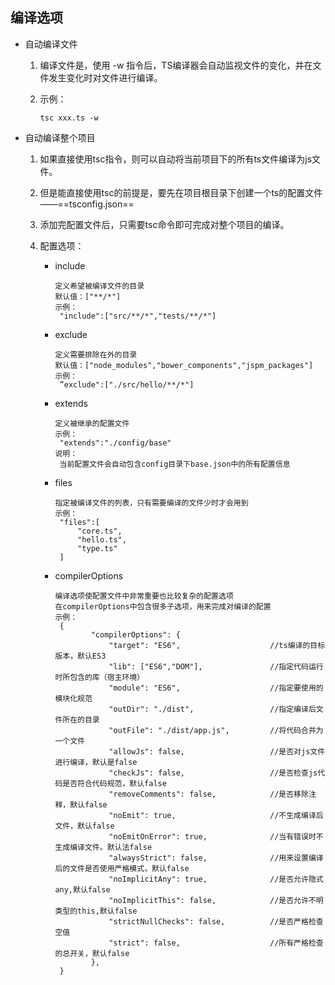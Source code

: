 ## 编译选项

- 自动编译文件

  1. 编译文件是，使用 -w 指令后，TS编译器会自动监视文件的变化，并在文件发生变化时对文件进行编译。

  2. 示例：

     ```shell
     tsc xxx.ts -w
     ```

- 自动编译整个项目

  1. 如果直接使用tsc指令，则可以自动将当前项目下的所有ts文件编译为js文件。

  2. 但是能直接使用tsc的前提是，要先在项目根目录下创建一个ts的配置文件——==tsconfig.json==

  3. 添加完配置文件后，只需要tsc命令即可完成对整个项目的编译。

  4. 配置选项：

     - include

       ```
       定义希望被编译文件的目录
       默认值：["**/*"]
       示例：
       	"include":["src/**/*","tests/**/*"]
       ```

     - exclude

       ```
       定义需要排除在外的目录
       默认值：["node_modules","bower_components","jspm_packages"]
       示例：
       	”exclude":["./src/hello/**/*"]
       ```

     - extends

       ```
       定义被继承的配置文件
       示例：
       	"extends":"./config/base"
       说明：
       	当前配置文件会自动包含config目录下base.json中的所有配置信息
       ```

     - files

       ```
       指定被编译文件的列表，只有需要编译的文件少时才会用到
       示例：
       	"files":[
       		"core.ts",
       		"hello.ts",
       		"type.ts"
       	]
       ```

     - compilerOptions

       ```
       编译选项使配置文件中非常重要也比较复杂的配置选项
       在compilerOptions中包含很多子选项，用来完成对编译的配置
       示例：
       	{
               "compilerOptions": {
                   "target": "ES6",                    //ts编译的目标版本，默认ES3
                   "lib": ["ES6","DOM"],               //指定代码运行时所包含的库（宿主环境）
                   "module": "ES6",                    //指定要使用的模块化规范
                   "outDir": "./dist",                 //指定编译后文件所在的目录
                   "outFile": "./dist/app.js",         //将代码合并为一个文件
                   "allowJs": false,                   //是否对js文件进行编译，默认是false
                   "checkJs": false,                   //是否检查js代码是否符合代码规范，默认false
                   "removeComments": false,            //是否移除注释，默认false
                   "noEmit": true,                     //不生成编译后文件，默认false
                   "noEmitOnError": true,              //当有错误时不生成编译文件。默认法false
                   "alwaysStrict": false,              //用来设置编译后的文件是否使用严格模式，默认false
                   "noImplicitAny": true,              //是否允许隐式any,默认false
                   "noImplicitThis": false,            //是否允许不明类型的this,默认false
                   "strictNullChecks": false,          //是否严格检查空值
                   "strict": false,                    //所有严格检查的总开关，默认false
               },
       	}
       ```

